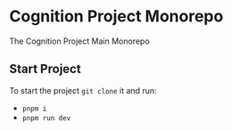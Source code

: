 # Cognition Project Monorepo

The Cognition Project Main Monorepo

## Start Project

To start the project `git clone` it and run:

- `pnpm i`
- `pnpm run dev`
